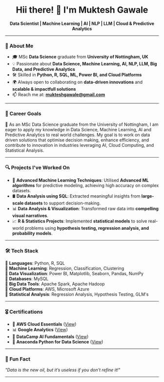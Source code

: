 <h1 align="center">Hii there! 👋 I'm Muktesh Gawale</h1>

<p align="center">
  <b> Data Scientist | Machine Learning | AI | NLP | LLM | Cloud & Predictive Analytics</b>
</p>

---

### 📌 About Me  
- 🎓 MSc **Data Science** graduate from **University of Nottingham, UK**  
- 💡 Passionate about **Data Science, Machine Learning, AI, NLP, LLM, Big Data, and Predictive Analytics**  
- 🛠 Skilled in **Python, R, SQL, ML, Power BI, and Cloud Platforms**  
- 🌍 Always open to collaborating on **data-driven innovations** and **scalable & impactfull solutions**  
- 📫 Reach me at: **[mukteshgawale@gmail.com](mailto:mukteshgawale@gmail.com)**  

---
### 🎯 Career Goals  
🚀 As an MSc Data Science graduate from the University of Nottingham, I am eager to apply my knowledge in Data Science, Machine Learning, AI and Predictive Analytics to real world challenges. My goal is to work on data driven solutions that optimise decision making, enhance efficiency, and contribute to innovation in industries leveraging AI, Cloud Computing, and Statistical Analysis.

---
### 🔍 Projects I've Worked On  
- 🤖 **Advanced Machine Learning Techniques**: Utilised **Advanced ML algorithms** for predictive modeling, achieving high accuracy on complex datasets.  
- 🛢️ **Data Analysis using SQL**: Extracted meaningful insights from **large-scale datasets** to support decision-making.  
- 📊 **Data Analysis & Visualization**: Transformed raw data into **compelling visual narratives**.  
- 📈 **R & Statistics Projects**: Implemented **statistical models** to solve real-world problems using **hypothesis testing, regression analysis, and probability models**.  

---

### 🛠 Tech Stack  
🔹 **Languages**: Python, R, SQL  
🔹 **Machine Learning**: Regression, Classification, Clustering  
🔹 **Data Visualization**: Power BI, Matplotlib, Seaborn, Pandas, NumPy  
🔹 **Databases**: MySQL  
🔹 **Big Data Tools**: Apache Spark, Apache Hadoop  
🔹 **Cloud Platforms**: AWS, Microsoft Azure  
🔹 **Statistical Analysis**: Regression Analysis, Hypothesis Testing, GLM's 

---

### 🎖 Certifications  
- 🏅 **AWS Cloud Essentials** ([View](https://www.credly.com/badges/fd3fd552-bde4-4a55-a6ad-7a0dd79e9fb0/public_url))  
- 📊 **Google Analytics** ([View](https://skillshop.credential.net/1f4a8d4e-f69a-4ebf-a896-79014473ff0f#acc.tJL4xsCv))  
- 🤖 **DataCamp AI Fundamentals** ([View](https://www.datacamp.com/skill-verification/AIF0020112748607))
- 🐍 **Anaconda Python for Data Science** ([View](https://www.linkedin.com/learning/certificates/a243b4f9fb1c78eff06f216cf2557acceba2aac0d7e436607dd450f3e7c42327))  

---

### 🌱 Fun Fact  
_"Data is the new oil, but it’s useless if you don’t refine it!"_  

---
